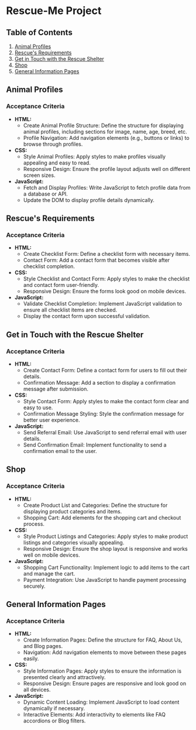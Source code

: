 
# Rescue-Me Project

## Table of Contents
1. [Animal Profiles](#animal-profiles)
2. [Rescue's Requirements](#rescues-requirements)
3. [Get in Touch with the Rescue Shelter](#get-in-touch-with-the-rescue-shelter)
4. [Shop](#shop)
5. [General Information Pages](#general-information-pages)

## Animal Profiles

### Acceptance Criteria
- **HTML:**
    - Create Animal Profile Structure: Define the structure for displaying animal profiles, including sections for image, name, age, breed, etc.
    - Profile Navigation: Add navigation elements (e.g., buttons or links) to browse through profiles.
- **CSS:**
    - Style Animal Profiles: Apply styles to make profiles visually appealing and easy to read.
    - Responsive Design: Ensure the profile layout adjusts well on different screen sizes.
- **JavaScript:**
    - Fetch and Display Profiles: Write JavaScript to fetch profile data from a database or API.
    - Update the DOM to display profile details dynamically.

## Rescue's Requirements

### Acceptance Criteria
- **HTML:**
    - Create Checklist Form: Define a checklist form with necessary items.
    - Contact Form: Add a contact form that becomes visible after checklist completion.
- **CSS:**
    - Style Checklist and Contact Form: Apply styles to make the checklist and contact form user-friendly.
    - Responsive Design: Ensure the forms look good on mobile devices.
- **JavaScript:**
    - Validate Checklist Completion: Implement JavaScript validation to ensure all checklist items are checked.
    - Display the contact form upon successful validation.

## Get in Touch with the Rescue Shelter

### Acceptance Criteria
- **HTML:**
    - Create Contact Form: Define a contact form for users to fill out their details.
    - Confirmation Message: Add a section to display a confirmation message after submission.
- **CSS:**
    - Style Contact Form: Apply styles to make the contact form clear and easy to use.
    - Confirmation Message Styling: Style the confirmation message for better user experience.
- **JavaScript:**
    - Send Referral Email: Use JavaScript to send referral email with user details.
    - Send Confirmation Email: Implement functionality to send a confirmation email to the user.

## Shop

### Acceptance Criteria
- **HTML:**
    - Create Product List and Categories: Define the structure for displaying product categories and items.
    - Shopping Cart: Add elements for the shopping cart and checkout process.
- **CSS:**
    - Style Product Listings and Categories: Apply styles to make product listings and categories visually appealing.
    - Responsive Design: Ensure the shop layout is responsive and works well on mobile devices.
- **JavaScript:**
    - Shopping Cart Functionality: Implement logic to add items to the cart and manage the cart.
    - Payment Integration: Use JavaScript to handle payment processing securely.

## General Information Pages

### Acceptance Criteria
- **HTML:**
    - Create Information Pages: Define the structure for FAQ, About Us, and Blog pages.
    - Navigation: Add navigation elements to move between these pages easily.
- **CSS:**
    - Style Information Pages: Apply styles to ensure the information is presented clearly and attractively.
    - Responsive Design: Ensure pages are responsive and look good on all devices.
- **JavaScript:**
    - Dynamic Content Loading: Implement JavaScript to load content dynamically if necessary.
    - Interactive Elements: Add interactivity to elements like FAQ accordions or Blog filters.

